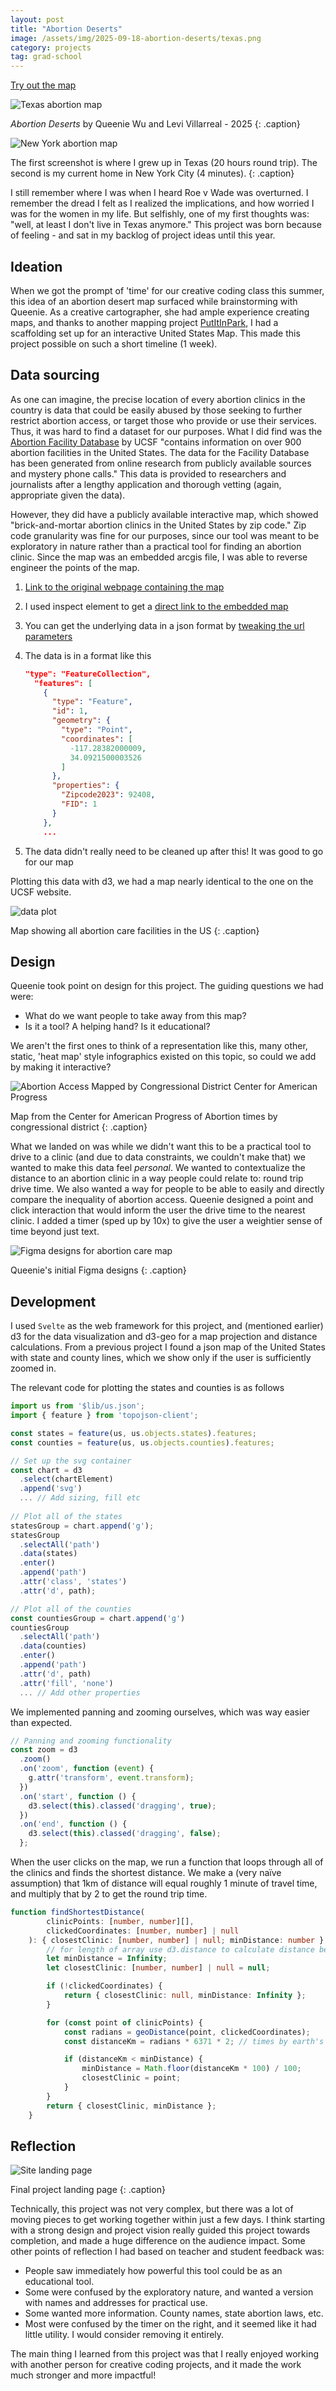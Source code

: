 ```yaml
---
layout: post
title: "Abortion Deserts"
image: /assets/img/2025-09-18-abortion-deserts/texas.png
category: projects
tag: grad-school
---
```



[Try out the map](leviv.cool/abortion-desert)

![Texas abortion map](/assets/img/2025-09-18-abortion-deserts/texas.png)

*Abortion Deserts* by Queenie Wu and Levi Villarreal - 2025
{: .caption}

![New York abortion map](/assets/img/2025-09-18-abortion-deserts/new-york.png)

The first screenshot is where I grew up in Texas (20 hours round trip). The second is my current home in New York City (4 minutes).
{: .caption}

I still remember where I was when I heard Roe v Wade was overturned. I remember the dread I felt as I realized the implications, and how worried I was for the women in my life. But selfishly, one of my first thoughts was: "well, at least I don't live in Texas anymore." This project was born because of feeling - and sat in my backlog of project ideas until this year.

## Ideation

When we got the prompt of 'time' for our creative coding class this summer, this idea of an abortion desert map surfaced while brainstorming with Queenie. As a creative cartographer, she had ample experience creating maps, and thanks to another mapping project [PutItInPark](https://leviv.cool/projects/2025/05/16/put-it-in-park.html), I had a scaffolding set up for an interactive United States Map. This made this project possible on such a short timeline (1 week).

## Data sourcing

As one can imagine, the precise location of every abortion clinics in the country is data that could be easily abused by those seeking to further restrict abortion access, or target those who provide or use their services. Thus, it was hard to find a dataset for our purposes. What I did find was the [Abortion Facility Database](https://abortionfacilitydatabase-ucsf.hub.arcgis.com/) by UCSF "contains information on over 900 abortion facilities in the United States. The data for the Facility Database has been generated from online research from publicly available sources and mystery phone calls." This data is provided to researchers and journalists after a lengthy application and thorough vetting (again, appropriate given the data).

However, they did have a publicly available interactive map, which showed "brick-and-mortar abortion clinics in the United States by zip code." Zip code granularity was fine for our purposes, since our tool was meant to be exploratory in nature rather than a practical tool for finding an abortion clinic. Since the map was an embedded arcgis file, I was able to reverse engineer the points of the map.

1. [Link to the original webpage containing the map](https://www.ansirh.org/abortion-facility-database#bottom)

2. I used inspect element to get a [direct link to the embedded map](https://ucsf.maps.arcgis.com/apps/Embed/index.html?webmap=4e7686bce5254187bc08c23f54fa8d86&extent=-160.9277,7.5194,-9.9317,60.7506&zoom=true&previewImage=false&scale=true&disable_scroll=true&theme=light)

3. You can get the underlying data in a json format by [tweaking the url parameters](https://services2.arcgis.com/7QFoBxBgcWaqCg0N/arcgis/rest/services/AFD_2023_zip_codes_only_for_ArcGIS_Upload/FeatureServer/0/query?where=1%3D1&outFields=*&f=geojson)

4. The data is in a format like this 

   ```json
   "type": "FeatureCollection",
     "features": [
       {
         "type": "Feature",
         "id": 1,
         "geometry": {
           "type": "Point",
           "coordinates": [
             -117.28382000009,
             34.0921500003526
           ]
         },
         "properties": {
           "Zipcode2023": 92408,
           "FID": 1
         }
       },
       ...
   ```

5. The data didn't really need to be cleaned up after this! It was good to go for our map

Plotting this data with d3, we had a map nearly identical to the one on the UCSF website.

![data plot](/assets/img/2025-09-18-abortion-deserts/data.png)

Map showing all abortion care facilities in the US
{: .caption}

## Design

Queenie took point on design for this project. The guiding questions we had were: 

- What do we want people to take away from this map?
- Is it a tool? A helping hand? Is it educational?

We aren't the first ones to think of a representation like this, many other, static, 'heat map' style infographics existed on this topic, so could we add by making it interactive?

![Abortion Access Mapped by Congressional District   Center for American  Progress](/assets/img/2025-09-18-abortion-deserts/heatmap.png)

Map from the Center for American Progress of Abortion times by congressional district
{: .caption}

What we landed on was while we didn't want this to be a practical tool to drive to a clinic (and due to data constraints, we couldn't make that) we wanted to make this data feel *personal*. We wanted to contextualize the distance to an abortion clinic in a way people could relate to: round trip drive time. We also wanted a way for people to be able to easily and directly compare the inequality of abortion access. Queenie designed a point and click interaction that would inform the user the drive time to the nearest clinic. I added a timer (sped up by 10x) to give the user a weightier sense of time beyond just text.

![Figma designs for abortion care map](/assets/img/2025-09-18-abortion-deserts/designs.png)

Queenie's initial Figma designs
{: .caption}

## Development

I used `Svelte` as the web framework for this project, and (mentioned earlier) d3 for the data visualization and d3-geo for a map projection and distance calculations. From a previous project I found a json map of the United States with state and county lines, which we show only if the user is sufficiently zoomed in.

The relevant code for plotting the states and counties is as follows

```typescript
import us from '$lib/us.json';
import { feature } from 'topojson-client';

const states = feature(us, us.objects.states).features;
const counties = feature(us, us.objects.counties).features;

// Set up the svg container
const chart = d3
  .select(chartElement)
  .append('svg')
  ... // Add sizing, fill etc
    
// Plot all of the states
statesGroup = chart.append('g');
statesGroup
  .selectAll('path')
  .data(states)
  .enter()
  .append('path')
  .attr('class', 'states')
  .attr('d', path);

// Plot all of the counties
const countiesGroup = chart.append('g')
countiesGroup
  .selectAll('path')
  .data(counties)
  .enter()
  .append('path')
  .attr('d', path)
  .attr('fill', 'none')
  ... // Add other properties
```

We implemented panning and zooming ourselves, which was way easier than expected.

```typescript
// Panning and zooming functionality
const zoom = d3
  .zoom()
  .on('zoom', function (event) {
    g.attr('transform', event.transform);
  })
  .on('start', function () {
    d3.select(this).classed('dragging', true);
  })
  .on('end', function () {
    d3.select(this).classed('dragging', false);
  };
```

When the user clicks on the map, we run a function that loops through all of the clinics and finds the shortest distance. We make a (very naïve assumption) that 1km of distance will equal roughly 1 minute of travel time, and multiply that by 2 to get the round trip time.

```typescript
function findShortestDistance(
		clinicPoints: [number, number][],
		clickedCoordinates: [number, number] | null
	): { closestClinic: [number, number] | null; minDistance: number } {
		// for length of array use d3.distance to calculate distance between click and a point. if it's shorter than min, replace value
		let minDistance = Infinity;
		let closestClinic: [number, number] | null = null;

		if (!clickedCoordinates) {
			return { closestClinic: null, minDistance: Infinity };
		}

		for (const point of clinicPoints) {
			const radians = geoDistance(point, clickedCoordinates);
			const distanceKm = radians * 6371 * 2; // times by earth's radius in km, double for round trip

			if (distanceKm < minDistance) {
				minDistance = Math.floor(distanceKm * 100) / 100;
				closestClinic = point;
			}
		}
		return { closestClinic, minDistance };
	}
```

## Reflection

![Site landing page](/assets/img/2025-09-18-abortion-deserts/landing.png)

Final project landing page
{: .caption}

Technically, this project was not very complex, but there was a lot of moving pieces to get working together within just a few days. I think starting with a strong design and project vision really guided this project towards completion, and made a huge difference on the audience impact. Some other points of reflection I had based on teacher and student feedback was:

- People saw immediately how powerful this tool could be as an educational tool.
- Some were confused by the exploratory nature, and wanted a version with names and addresses for practical use.
- Some wanted more information. County names, state abortion laws, etc.
- Most were confused by the timer on the right, and it seemed like it had little utility. I would consider removing it entirely.

The main thing I learned from this project was that I really enjoyed working with another person for creative coding projects, and it made the work much stronger and more impactful!